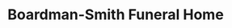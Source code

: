 ---
title: "Boardman-Smith Funeral Home"
url: /springfield/boardman-smith-funeral-home/
shop: funeral directors
---